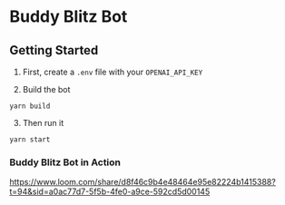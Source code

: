 # Buddy Blitz Bot

## Getting Started

1. First, create a `.env` file with your `OPENAI_API_KEY`


2. Build the bot
```
yarn build
```

3. Then run it
```
yarn start
```

### Buddy Blitz Bot in Action

https://www.loom.com/share/d8f46c9b4e48464e95e82224b1415388?t=94&sid=a0ac77d7-5f5b-4fe0-a9ce-592cd5d00145